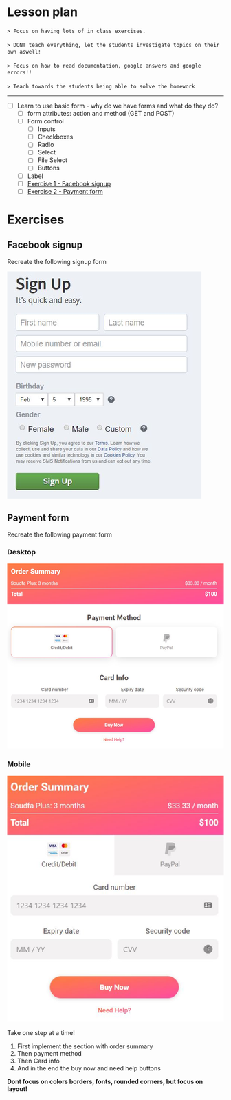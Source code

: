 
# Lesson plan
```
> Focus on having lots of in class exercises.

> DONT teach everything, let the students investigate topics on their own aswell!

> Focus on how to read documentation, google answers and google errors!!

> Teach towards the students being able to solve the homework
```

---

- [ ] Learn to use basic form - why do we have forms and what do they do?
  - [ ] form attributes: action and method (GET and POST)
  - [ ] Form control
    - [ ] Inputs
    - [ ] Checkboxes
    - [ ] Radio
    - [ ] Select
    - [ ] File Select
    - [ ] Buttons
  - [ ] Label
  - [ ] [Exercise 1 - Facebook signup](#facebook-signup)
  - [ ] [Exercise 2 - Payment form](#payment-form)

# Exercises

## Facebook signup
Recreate the following signup form

![facebook signup](./assets/facebook-signup.jpg)

## Payment form

Recreate the following payment form

### Desktop
![payment form desktop](./assets/payment-desktop.jpg)

### Mobile
![payment form mobile](./assets/payment-mobile.jpg)

Take one step at a time! 
1. First implement the section with order summary
2. Then payment method
3. Then Card info
4. And in the end the buy now and need help buttons

**Dont focus on colors borders, fonts, rounded corners, but focus on layout!**
